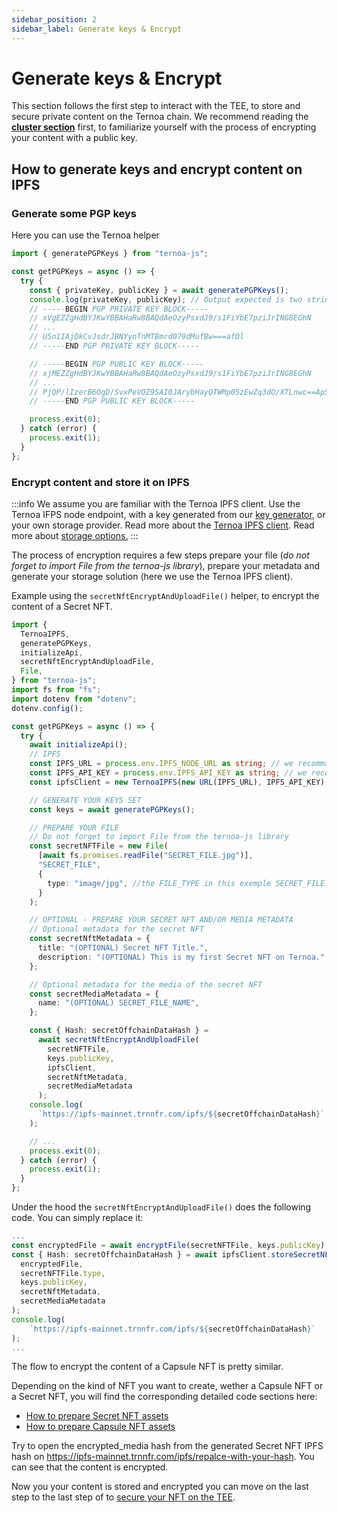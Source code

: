 ```yaml
---
sidebar_position: 2
sidebar_label: Generate keys & Encrypt
---
```


# Generate keys & Encrypt

This section follows the first step to interact with the TEE, to store and secure private content on the Ternoa chain. We recommend reading the [**cluster section**](/for-developers/advanced-guides/tee/cluster) first, to familiarize yourself with the process of encrypting your content with a public key.

## How to generate keys and encrypt content on IPFS

### Generate some PGP keys

Here you can use the Ternoa helper

```typescript showLineNumbers
import { generatePGPKeys } from "ternoa-js";

const getPGPKeys = async () => {
  try {
    const { privateKey, publicKey } = await generatePGPKeys();
    console.log(privateKey, publicKey); // Output expected is two strings under the following fomat:
    // -----BEGIN PGP PRIVATE KEY BLOCK-----
    // xVgEZZgHdBYJKwYBBAHaRw8BAQdAeOzyPsxdJ9/s1FiYbE7pziJrING8EGhN
    // ...
    // U5n1IAjQkCvJsdrJBNYynTnMTBmrd079dMufBw===afDl
    // -----END PGP PRIVATE KEY BLOCK-----

    // -----BEGIN PGP PUBLIC KEY BLOCK-----
    // xjMEZZgHdBYJKwYBBAHaRw8BAQdAeOzyPsxdJ9/s1FiYbE7pziJrING8EGhN
    // ...
    // PjQP/lIzerB6OgD/SvxPeVOZ9SAI0JArybHayQTWMp05zEwZq3dO/XTLnwc==Ap5s
    // -----END PGP PUBLIC KEY BLOCK-----

    process.exit(0);
  } catch (error) {
    process.exit(1);
  }
};
```

### Encrypt content and store it on IPFS

:::info
We assume you are familiar with the Ternoa IPFS client. Use the Ternoa IFPS node endpoint, with a key generated from our [key generator](https://ipfs-key-manager-git-dev-ternoa.vercel.app/), or your own storage provider. Read more about the [Ternoa IPFS client](/for-developers/advanced-guides/ipfs). Read more about [storage options.](/for-developers/developer-tools/ipfs-quick-guide)
:::

The process of encryption requires a few steps prepare your file (_do not forget to import File from the ternoa-js library_), prepare your metadata and generate your storage solution (here we use the Ternoa IPFS client).

Example using the `secretNftEncryptAndUploadFile()` helper, to encrypt the content of a Secret NFT.

```typescript showLineNumbers
import {
  TernoaIPFS,
  generatePGPKeys,
  initializeApi,
  secretNftEncryptAndUploadFile,
  File,
} from "ternoa-js";
import fs from "fs";
import dotenv from "dotenv";
dotenv.config();

const getPGPKeys = async () => {
  try {
    await initializeApi();
    // IPFS
    const IPFS_URL = process.env.IPFS_NODE_URL as string; // we recommand you to store the IPFS endpoint in an .env variable.
    const IPFS_API_KEY = process.env.IPFS_API_KEY as string; // we recommand you to store the IPFS key in an .env variable.
    const ipfsClient = new TernoaIPFS(new URL(IPFS_URL), IPFS_API_KEY);

    // GENERATE YOUR KEYS SET
    const keys = await generatePGPKeys();

    // PREPARE YOUR FILE
    // Do not forget to import File from the ternoa-js library
    const secretNFTFile = new File(
      [await fs.promises.readFile("SECRET_FILE.jpg")],
      "SECRET_FILE",
      {
        type: "image/jpg", //the FILE_TYPE in this exemple SECRET_FILE.jpg is of type "image/jpg",
      }
    );

    // OPTIONAL - PREPARE YOUR SECRET NFT AND/OR MEDIA METADATA
    // Optional metadata for the secret NFT
    const secretNftMetadata = {
      title: "(OPTIONAL) Secret NFT Title.",
      description: "(OPTIONAL) This is my first Secret NFT on Ternoa.",
    };

    // Optional metadata for the media of the secret NFT
    const secretMediaMetadata = {
      name: "(OPTIONAL) SECRET_FILE_NAME",
    };

    const { Hash: secretOffchainDataHash } =
      await secretNftEncryptAndUploadFile(
        secretNFTFile,
        keys.publicKey,
        ipfsClient,
        secretNftMetadata,
        secretMediaMetadata
      );
    console.log(
      `https://ipfs-mainnet.trnnfr.com/ipfs/${secretOffchainDataHash}`
    );

    // ...
    process.exit(0);
  } catch (error) {
    process.exit(1);
  }
};
```

Under the hood the `secretNftEncryptAndUploadFile()` does the following code. You can simply replace it:

```typescript showLineNumbers
...
const encryptedFile = await encryptFile(secretNFTFile, keys.publicKey);
const { Hash: secretOffchainDataHash } = await ipfsClient.storeSecretNFT(
  encryptedFile,
  secretNFTFile.type,
  keys.publicKey,
  secretNftMetadata,
  secretMediaMetadata
);
console.log(
    `https://ipfs-mainnet.trnnfr.com/ipfs/${secretOffchainDataHash}`
);
...
```

The flow to encrypt the content of a Capsule NFT is pretty similar.

Depending on the kind of NFT you want to create, wether a Capsule NFT or a Secret NFT, you will find the corresponding detailed code sections here:

- [How to prepare Secret NFT assets](/for-developers/guides/NFT/secret-NFT/prepare-assets)
- [How to prepare Capsule NFT assets](/for-developers/guides/NFT/capsule-NFT/prepare-assets)

Try to open the encrypted_media hash from the generated Secret NFT IPFS hash on https://ipfs-mainnet.trnnfr.com/ipfs/repalce-with-your-hash. You can see that the content is encrypted.

Now you your content is stored and encrypted you can move on the last step to the last step of to [secure your NFT on the TEE](/for-developers/advanced-guides/tee/store-on-tee).
